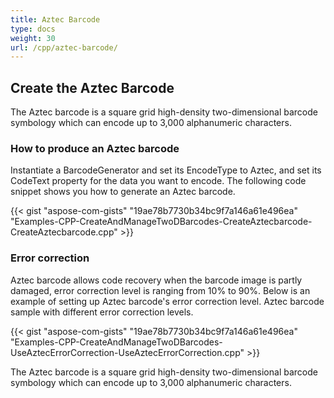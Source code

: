 ```yaml
---
title: Aztec Barcode
type: docs
weight: 30
url: /cpp/aztec-barcode/
---
```


## **Create the Aztec Barcode**
The Aztec barcode is a square grid high-density two-dimensional barcode symbology which can encode up to 3,000 alphanumeric characters.
### **How to produce an Aztec barcode**
Instantiate a BarcodeGenerator and set its EncodeType to Aztec, and set its CodeText property for the data you want to encode. The following code snippet shows you how to generate an Aztec barcode.

{{< gist "aspose-com-gists" "19ae78b7730b34bc9f7a146a61e496ea" "Examples-CPP-CreateAndManageTwoDBarcodes-CreateAztecbarcode-CreateAztecbarcode.cpp" >}}
### **Error correction**
Aztec barcode allows code recovery when the barcode image is partly damaged, error correction level is ranging from 10% to 90%. Below is an example of setting up Aztec barcode's error correction level. Aztec barcode sample with different error correction levels.

{{< gist "aspose-com-gists" "19ae78b7730b34bc9f7a146a61e496ea" "Examples-CPP-CreateAndManageTwoDBarcodes-UseAztecErrorCorrection-UseAztecErrorCorrection.cpp" >}}

The Aztec barcode is a square grid high-density two-dimensional barcode symbology which can encode up to 3,000 alphanumeric characters.
